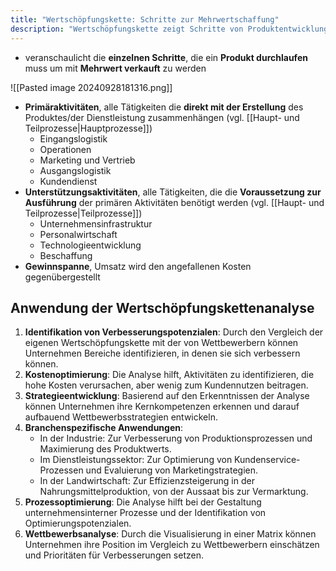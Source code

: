 ```yaml
---
title: "Wertschöpfungskette: Schritte zur Mehrwertschaffung"
description: "Wertschöpfungskette zeigt Schritte von Produktentwicklung zu Verkauf. Primäraktivitäten Eingangslogistik bis Kundendienst; Unterstützungsaktivitäten Infrastruktur bis Beschaffung."
---
```


- veranschaulicht die **einzelnen Schritte**, die ein **Produkt durchlaufen** muss um mit **Mehrwert verkauft** zu werden

![[Pasted image 20240928181316.png]]
- **Primäraktivitäten**, alle Tätigkeiten die **direkt mit der Erstellung** des Produktes/der Dienstleistung zusammenhängen (vgl. [[Haupt- und Teilprozesse|Hauptprozesse]])
	- Eingangslogistik
	- Operationen
	- Marketing und Vertrieb
	- Ausgangslogistik
	- Kundendienst
- **Unterstützungsaktivitäten**, alle Tätigkeiten, die die **Voraussetzung zur Ausführung** der primären Aktivitäten benötigt werden (vgl. [[Haupt- und Teilprozesse|Teilprozesse]])
	- Unternehmensinfrastruktur
	- Personalwirtschaft
	- Technologieentwicklung
	- Beschaffung
- **Gewinnspanne**, Umsatz wird den angefallenen Kosten gegenübergestellt

## Anwendung der Wertschöpfungskettenanalyse

1. **Identifikation von Verbesserungspotenzialen**: Durch den Vergleich der eigenen Wertschöpfungskette mit der von Wettbewerbern können Unternehmen Bereiche identifizieren, in denen sie sich verbessern können.
2. **Kostenoptimierung**: Die Analyse hilft, Aktivitäten zu identifizieren, die hohe Kosten verursachen, aber wenig zum Kundennutzen beitragen.
3. **Strategieentwicklung**: Basierend auf den Erkenntnissen der Analyse können Unternehmen ihre Kernkompetenzen erkennen und darauf aufbauend Wettbewerbsstrategien entwickeln.
4. **Branchenspezifische Anwendungen**:
	- In der Industrie: Zur Verbesserung von Produktionsprozessen und Maximierung des Produktwerts.
	- Im Dienstleistungssektor: Zur Optimierung von Kundenservice-Prozessen und Evaluierung von Marketingstrategien.
	- In der Landwirtschaft: Zur Effizienzsteigerung in der Nahrungsmittelproduktion, von der Aussaat bis zur Vermarktung.
5. **Prozessoptimierung**: Die Analyse hilft bei der Gestaltung unternehmensinterner Prozesse und der Identifikation von Optimierungspotenzialen.
6. **Wettbewerbsanalyse**: Durch die Visualisierung in einer Matrix können Unternehmen ihre Position im Vergleich zu Wettbewerbern einschätzen und Prioritäten für Verbesserungen setzen.

